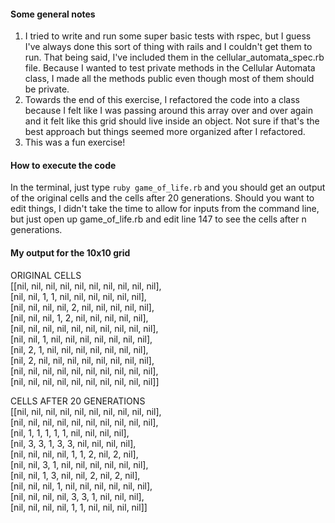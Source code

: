 #### Some general notes
1. I tried to write and run some super basic tests with rspec, but I guess I've always done this sort of thing with rails and I couldn't get them to run. That being said, I've included them in the cellular_automata_spec.rb file. Because I wanted to test private methods in the Cellular Automata class, I made all the methods public even though most of them should be private. 
2. Towards the end of this exercise, I refactored the code into a class because I felt like I was passing around this array over and over again and it felt like this grid should live inside an object. Not sure if that's the best approach but things seemed more organized after I refactored. 
3. This was a fun exercise! 

#### How to execute the code 
In the terminal, just type `ruby game_of_life.rb` and you should get an output of the original cells and the cells after 20 generations. Should you want to edit things, I didn't take the time to allow for inputs from the command line, but just open up game_of_life.rb and edit line 147 to see the cells after n generations. 

#### My output for the 10x10 grid
ORIGINAL CELLS  
[[nil, nil, nil, nil, nil, nil, nil, nil, nil, nil],  
 [nil, nil, 1, 1, nil, nil, nil, nil, nil, nil],  
 [nil, nil, nil, nil, 2, nil, nil, nil, nil, nil],  
 [nil, nil, nil, 1, 2, nil, nil, nil, nil, nil],  
 [nil, nil, nil, nil, nil, nil, nil, nil, nil, nil],  
 [nil, nil, 1, nil, nil, nil, nil, nil, nil, nil],  
 [nil, 2, 1, nil, nil, nil, nil, nil, nil, nil],  
 [nil, 2, nil, nil, nil, nil, nil, nil, nil, nil],  
 [nil, nil, nil, nil, nil, nil, nil, nil, nil, nil],  
 [nil, nil, nil, nil, nil, nil, nil, nil, nil, nil]]  
  
  
CELLS AFTER 20 GENERATIONS    
[[nil, nil, nil, nil, nil, nil, nil, nil, nil, nil],  
 [nil, nil, nil, nil, nil, nil, nil, nil, nil, nil],  
 [nil, 1, 1, 1, 1, 1, nil, nil, nil, nil],  
 [nil, 3, 3, 1, 3, 3, nil, nil, nil, nil],  
 [nil, nil, nil, nil, 1, 1, 2, nil, 2, nil],  
 [nil, nil, 3, 1, nil, nil, nil, nil, nil, nil],  
 [nil, nil, 1, 3, nil, nil, 2, nil, 2, nil],  
 [nil, nil, nil, 1, nil, nil, nil, nil, nil, nil],  
 [nil, nil, nil, nil, 3, 3, 1, nil, nil, nil],  
 [nil, nil, nil, nil, 1, 1, nil, nil, nil, nil]]  
